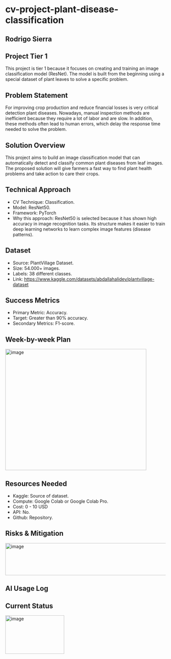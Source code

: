 # cv-project-plant-disease-classification

## Rodrigo Sierra

## Project Tier 1

This project is tier 1 because it focuses on creating and training an image classification model (ResNet). The model is built from the beginning using a special dataset of plant leaves to solve a specific problem.

## Problem Statement

For improving crop production and reduce financial losses is very critical detection plant diseases. Nowadays, manual inspection methods are inefficient because they require a lot of labor and are slow. In addition, these methods often lead to human errors, which delay the response time needed to solve the problem.

## Solution Overview

This project aims to build an image classification model that can automatically detect and classify common plant diseases from leaf images. The proposed solution will give farmers a fast way to find plant health problems and take action to care their crops.

## Technical Approach

- CV Technique: Classification.
- Model: ResNet50.
- Framework: PyTorch
- Why this approach: ResNet50 is selected because it has shown high accuracy in image recognition tasks. Its structure makes it easier to train deep learning networks to learn complex image features (disease patterns).

## Dataset

- Source: PlantVillage Dataset.
- Size: 54.000+ images.
- Labels: 38 different classes.
- Link: https://www.kaggle.com/datasets/abdallahalidev/plantvillage-dataset

## Success Metrics

- Primary Metric: Accuracy.
- Target: Greater than 90% accuracy.
- Secondary Metrics: F1-score.

## Week-by-week Plan


<img width="443" height="381" alt="image" src="https://github.com/user-attachments/assets/f62d99d3-e99b-4026-957c-4c4d97aaa3d7" />


## Resources Needed

- Kaggle: Source of dataset.
- Compute: Google Colab or Google Colab Pro.
- Cost: 0 - 10 USD
- API: No.
- Github: Repository.

## Risks & Mitigation


<img width="557" height="101" alt="image" src="https://github.com/user-attachments/assets/793e91e9-0209-4e32-8cdf-a8eb30aab13b" />



## AI Usage Log


## Current Status


<img width="185" height="121" alt="image" src="https://github.com/user-attachments/assets/f20d33f2-70fd-4537-b0d6-46a89ee71af6" />


